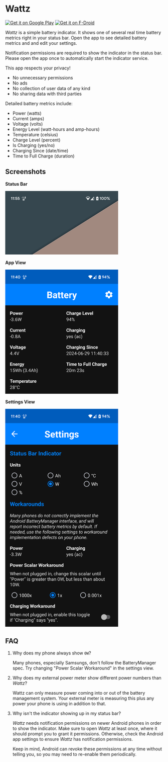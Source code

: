 # Wattz

[<img src="https://play.google.com/intl/en_us/badges/static/images/badges/en_badge_web_generic.png" alt="Get it on Google Play" height="64">](https://play.google.com/store/apps/details?id=dubrowgn.wattz)
[<img src="https://fdroid.gitlab.io/artwork/badge/get-it-on.png" alt="Get it on F-Droid" height="64">](https://f-droid.org/packages/dubrowgn.wattz/)

*Wattz* is a simple battery indicator. It shows one of several real time battery
metrics right in your status bar. Open the app to see detailed battery metrics
and and edit your settings.

Notification permissions are required to show the indicator in the status bar.
Please open the app once to automatically start the indicator service.

This app respects your privacy!
* No unnecessary permissions
* No ads
* No collection of user data of any kind
* No sharing data with third parties

Detailed battery metrics include:
* Power (watts)
* Current (amps)
* Voltage (volts)
* Energy Level (watt-hours and amp-hours)
* Temperature (celsius)
* Charge Level (percent)
* Is Charging (yes/no)
* Charging Since (date/time)
* Time to Full Charge (duration)

## Screenshots

**Status Bar**

<img src="readme/home.png" alt="Home Screen" width="360" />

**App View**

<img src="readme/main.png" alt="Main View" width="360" />

**Settings View**

<img src="readme/settings.png" alt="Settings View" width="360" />

## FAQ

1. Why does my phone always show `0W`?

    Many phones, especially Samsungs, don't follow the BatteryManager spec. Try changing "Power Scalar Workaround" in the settings view.

2. Why does my external power meter show different power numbers than *Wattz*?

    Wattz can only measure power coming into or out of the battery management system. Your external meter is measuring this plus any power your phone is using in addition to that.

3. Why isn't the indicator showing up in my status bar?

    *Wattz* needs notification permissions on newer Android phones in order to show the indicator. Make sure to open *Wattz* at least once, where it should prompt you to grant it permissions. Otherwise, check the Android app settings to ensure *Wattz* has notification permissions.

   Keep in mind, Android can revoke these permissions at any time without telling you, so you may need to re-enable them periodically.
